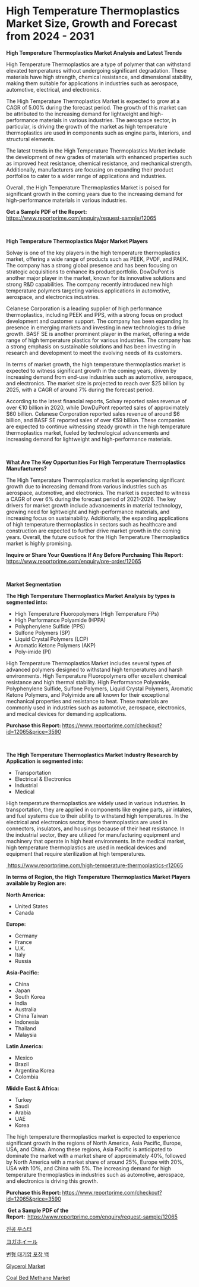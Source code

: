 <p><h1>High Temperature Thermoplastics Market Size, Growth and Forecast from 2024 - 2031</h1></p><p><strong>High Temperature Thermoplastics Market Analysis and Latest Trends</strong></p>
<p><p>High Temperature Thermoplastics are a type of polymer that can withstand elevated temperatures without undergoing significant degradation. These materials have high strength, chemical resistance, and dimensional stability, making them suitable for applications in industries such as aerospace, automotive, electrical, and electronics.</p><p>The High Temperature Thermoplastics Market is expected to grow at a CAGR of 5.00% during the forecast period. The growth of this market can be attributed to the increasing demand for lightweight and high-performance materials in various industries. The aerospace sector, in particular, is driving the growth of the market as high temperature thermoplastics are used in components such as engine parts, interiors, and structural elements.</p><p>The latest trends in the High Temperature Thermoplastics Market include the development of new grades of materials with enhanced properties such as improved heat resistance, chemical resistance, and mechanical strength. Additionally, manufacturers are focusing on expanding their product portfolios to cater to a wider range of applications and industries.</p><p>Overall, the High Temperature Thermoplastics Market is poised for significant growth in the coming years due to the increasing demand for high-performance materials in various industries.</p></p>
<p><strong>Get a Sample PDF of the Report:&nbsp;</strong> <a href="https://www.reportprime.com/enquiry/request-sample/12065">https://www.reportprime.com/enquiry/request-sample/12065</a></p>
<p>&nbsp;</p>
<p><strong>High Temperature Thermoplastics Major Market Players</strong></p>
<p><p>Solvay is one of the key players in the high temperature thermoplastics market, offering a wide range of products such as PEEK, PVDF, and PAEK. The company has a strong global presence and has been focusing on strategic acquisitions to enhance its product portfolio. DowDuPont is another major player in the market, known for its innovative solutions and strong R&D capabilities. The company recently introduced new high temperature polymers targeting various applications in automotive, aerospace, and electronics industries.</p><p>Celanese Corporation is a leading supplier of high performance thermoplastics, including PEEK and PPS, with a strong focus on product development and customer support. The company has been expanding its presence in emerging markets and investing in new technologies to drive growth. BASF SE is another prominent player in the market, offering a wide range of high temperature plastics for various industries. The company has a strong emphasis on sustainable solutions and has been investing in research and development to meet the evolving needs of its customers.</p><p>In terms of market growth, the high temperature thermoplastics market is expected to witness significant growth in the coming years, driven by increasing demand from end-use industries such as automotive, aerospace, and electronics. The market size is projected to reach over $25 billion by 2025, with a CAGR of around 7% during the forecast period.</p><p>According to the latest financial reports, Solvay reported sales revenue of over €10 billion in 2020, while DowDuPont reported sales of approximately $60 billion. Celanese Corporation reported sales revenue of around $6 billion, and BASF SE reported sales of over €59 billion. These companies are expected to continue witnessing steady growth in the high temperature thermoplastics market, fueled by technological advancements and increasing demand for lightweight and high-performance materials.</p></p>
<p>&nbsp;</p>
<p><strong>What Are The Key Opportunities For High Temperature Thermoplastics Manufacturers?</strong></p>
<p><p>The High Temperature Thermoplastics market is experiencing significant growth due to increasing demand from various industries such as aerospace, automotive, and electronics. The market is expected to witness a CAGR of over 6% during the forecast period of 2021-2026. The key drivers for market growth include advancements in material technology, growing need for lightweight and high-performance materials, and increasing focus on sustainability. Additionally, the expanding applications of high temperature thermoplastics in sectors such as healthcare and construction are expected to further drive market growth in the coming years. Overall, the future outlook for the High Temperature Thermoplastics market is highly promising.</p></p>
<p><strong>Inquire or Share Your Questions If Any Before Purchasing This Report:</strong> <a href="https://www.reportprime.com/enquiry/pre-order/12065">https://www.reportprime.com/enquiry/pre-order/12065</a></p>
<p>&nbsp;</p>
<p><strong>Market Segmentation</strong></p>
<p><strong>The High Temperature Thermoplastics Market Analysis by types is segmented into:</strong></p>
<p><ul><li>High Temperature Fluoropolymers (High Temperature FPs)</li><li>High Performance Polyamide (HPPA)</li><li>Polyphenylene Sulfide (PPS)</li><li>Sulfone Polymers (SP)</li><li>Liquid Crystal Polymers (LCP)</li><li>Aromatic Ketone Polymers (AKP)</li><li>Poly-imide (PI)</li></ul></p>
<p><p>High Temperature Thermoplastics Market includes several types of advanced polymers designed to withstand high temperatures and harsh environments. High Temperature Fluoropolymers offer excellent chemical resistance and high thermal stability. High Performance Polyamide, Polyphenylene Sulfide, Sulfone Polymers, Liquid Crystal Polymers, Aromatic Ketone Polymers, and Polyimide are all known for their exceptional mechanical properties and resistance to heat. These materials are commonly used in industries such as automotive, aerospace, electronics, and medical devices for demanding applications.</p></p>
<p><strong>Purchase this Report:&nbsp;</strong><a href="https://www.reportprime.com/checkout?id=12065&price=3590">https://www.reportprime.com/checkout?id=12065&price=3590</a></p>
<p>&nbsp;</p>
<p><strong>The High Temperature Thermoplastics Market Industry Research by Application is segmented into:</strong></p>
<p><ul><li>Transportation</li><li>Electrical & Electronics</li><li>Industrial</li><li>Medical</li></ul></p>
<p><p>High temperature thermoplastics are widely used in various industries. In transportation, they are applied in components like engine parts, air intakes, and fuel systems due to their ability to withstand high temperatures. In the electrical and electronics sector, these thermoplastics are used in connectors, insulators, and housings because of their heat resistance. In the industrial sector, they are utilized for manufacturing equipment and machinery that operate in high heat environments. In the medical market, high temperature thermoplastics are used in medical devices and equipment that require sterilization at high temperatures.</p></p>
<p><a href="https://www.reportprime.com/high-temperature-thermoplastics-r12065">&nbsp;https://www.reportprime.com/high-temperature-thermoplastics-r12065</a></p>
<p><strong>In terms of Region, the High Temperature Thermoplastics Market Players available by Region are:</strong></p>
<p>
    <p> <strong> North America: </strong>
        <ul>
            <li>United States</li>
            <li>Canada</li>
        </ul>
        </p> 
    <p> <strong> Europe: </strong>
        <ul>
            <li>Germany</li>
            <li>France</li>
            <li>U.K.</li>
            <li>Italy</li>
            <li>Russia</li>
        </ul>
        </p> 
    <p> <strong> Asia-Pacific: </strong>
        <ul>
            <li>China</li>
            <li>Japan</li>
            <li>South Korea</li>
            <li>India</li>
            <li>Australia</li>
            <li>China Taiwan</li>
            <li>Indonesia</li>
            <li>Thailand</li>
            <li>Malaysia</li>
        </ul>
        </p> 
    <p> <strong> Latin America: </strong>
        <ul>
            <li>Mexico</li>
            <li>Brazil</li>
            <li>Argentina Korea</li>
            <li>Colombia</li>
        </ul>
        </p> 
    <p> <strong> Middle East & Africa: </strong>
        <ul>
            <li>Turkey</li>
            <li>Saudi</li>
            <li>Arabia</li>
            <li>UAE</li>
            <li>Korea</li>
        </ul>
    </p>
    </p>
<p><p>The high temperature thermoplastics market is expected to experience significant growth in the regions of North America, Asia Pacific, Europe, USA, and China. Among these regions, Asia Pacific is anticipated to dominate the market with a market share of approximately 40%, followed by North America with a market share of around 25%, Europe with 20%, USA with 10%, and China with 5%. The increasing demand for high temperature thermoplastics in industries such as automotive, aerospace, and electronics is driving this growth.</p></p>
<p><strong>Purchase this Report: </strong><a href="https://www.reportprime.com/checkout?id=12065&price=3590">https://www.reportprime.com/checkout?id=12065&price=3590</a></p>
<p>&nbsp;<strong>Get a Sample PDF of the Report:&nbsp;&nbsp;</strong><a href="https://www.reportprime.com/enquiry/request-sample/12065">https://www.reportprime.com/enquiry/request-sample/12065</a></p>
<p><strong></strong></p>
<p><p><a href="https://medium.com/@constantinvon/%EC%A7%84%EA%B3%B5-%EB%B6%80%EC%8A%A4%ED%84%B0-%EC%8B%9C%EC%9E%A5-%EB%8F%99%ED%96%A5-%EC%8B%9C%EC%9E%A5-%EC%B6%94%EC%9D%B4-%EC%84%B1%EC%9E%A5-2024%EB%85%84%EB%B6%80%ED%84%B0-2031%EB%85%84%EA%B9%8C%EC%A7%80-%EC%98%88%EC%B8%A1%EB%90%9C-%EC%A0%84%EB%A7%9D-c9437e23221a">진공 부스터</a></p><p><a href="https://medium.com/@abdielkilback/%E3%83%A8%E3%82%AC%E3%83%9B%E3%82%A4%E3%83%BC%E3%83%AB%E3%81%AE%E5%B8%82%E5%A0%B4%E8%AA%BF%E6%9F%BB%E3%83%AC%E3%83%9D%E3%83%BC%E3%83%88-%E3%81%9D%E3%81%AE%E6%AD%B4%E5%8F%B2%E3%81%A82024%E5%B9%B4%E3%81%8B%E3%82%892031%E5%B9%B4%E3%81%BE%E3%81%A7%E3%81%AE%E4%BA%88%E6%B8%AC-4fb17d114744">ヨガホイール</a></p><p><a href="https://github.com/durgin521/Market-Research-Report-List-1/blob/main/365118067284.md">변형 대기압 포장 백</a></p><p><a href="https://github.com/seekum/Market-Research-Report-List-2/blob/main/glycerol-market.md">Glycerol Market</a></p><p><a href="https://github.com/nancykennedykellievqfqt2/Market-Research-Report-List-2/blob/main/coal-bed-methane-market.md">Coal Bed Methane Market</a></p></p>